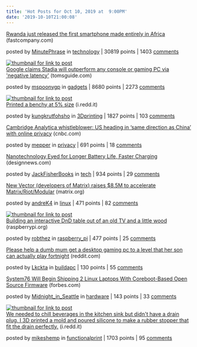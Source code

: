 ```yaml
---
title: 'Hot Posts for Oct 10, 2019 at  9:00PM'
date: '2019-10-10T21:00:08'
---
```

<article><div><a href='https://www.fastcompany.com/90414915/rwandas-mara-x-z-are-1st-smartphones-made-fully-in-africa'>Rwanda just released the first smartphone made entirely in Africa</a> (fastcompany.com)<p> posted by <a href='https://www.reddit.com/user/MinutePhrase'>MinutePhrase</a> in <a href='https://www.reddit.com/r/technology'>technology</a> | 30819 points | 1403 <a href='https://www.reddit.com/r/technology/comments/dfw1t8/rwanda_just_released_the_first_smartphone_made/'>comments</a></p></div></article>

<article><a href='https://www.tomsguide.com/news/google-claims-stadia-will-outperform-consoles-by-predicting-players-moves'><img src='https://b.thumbs.redditmedia.com/OtMO9Y_CsEcb0080nx1XBQl80Jfx8hzBW4W1jOUNUGw.jpg' alt='thumbnail for link to post'></a><div><a href='https://www.tomsguide.com/news/google-claims-stadia-will-outperform-consoles-by-predicting-players-moves'>Google claims Stadia will outperform any console or gaming PC via 'negative latency'</a> (tomsguide.com)<p> posted by <a href='https://www.reddit.com/user/mspoonygp'>mspoonygp</a> in <a href='https://www.reddit.com/r/gadgets'>gadgets</a> | 8680 points | 2273 <a href='https://www.reddit.com/r/gadgets/comments/dfwysa/google_claims_stadia_will_outperform_any_console/'>comments</a></p></div></article>

<article><a href='https://i.redd.it/11jckh2l7pr31.jpg'><img src='https://a.thumbs.redditmedia.com/x5HQDtaLmqR2PBi6LfiqEcIFUSWLEGpFhDbm0nD7Ca0.jpg' alt='thumbnail for link to post'></a><div><a href='https://i.redd.it/11jckh2l7pr31.jpg'>Printed a benchy at 5% size</a> (i.redd.it)<p> posted by <a href='https://www.reddit.com/user/kungkrutfohsho'>kungkrutfohsho</a> in <a href='https://www.reddit.com/r/3Dprinting'>3Dprinting</a> | 1827 points | 103 <a href='https://www.reddit.com/r/3Dprinting/comments/dfwklf/printed_a_benchy_at_5_size/'>comments</a></p></div></article>

<article><div><a href='https://www.cnbc.com/2019/10/09/cambridge-analytica-whistleblower-us-following-china-with-privacy.html'>Cambridge Analytica whistleblower: US heading in ‘same direction as China’ with online privacy</a> (cnbc.com)<p> posted by <a href='https://www.reddit.com/user/mepper'>mepper</a> in <a href='https://www.reddit.com/r/privacy'>privacy</a> | 691 points | 18 <a href='https://www.reddit.com/r/privacy/comments/dfxyop/cambridge_analytica_whistleblower_us_heading_in/'>comments</a></p></div></article>

<article><div><a href='https://www.designnews.com/materials-assembly/nanotechnology-eyed-longer-battery-life-faster-charging/3174266961651'>Nanotechnology Eyed for Longer Battery Life, Faster Charging</a> (designnews.com)<p> posted by <a href='https://www.reddit.com/user/JackFisherBooks'>JackFisherBooks</a> in <a href='https://www.reddit.com/r/tech'>tech</a> | 934 points | 29 <a href='https://www.reddit.com/r/tech/comments/dfw7t1/nanotechnology_eyed_for_longer_battery_life/'>comments</a></p></div></article>

<article><div><a href='https://matrix.org/blog/2019/10/10/new-vector-raises-8-5-m-to-accelerate-matrix-riot-modular'>New Vector (developers of Matrix) raises $8.5M to accelerate Matrix/Riot/Modular</a> (matrix.org)<p> posted by <a href='https://www.reddit.com/user/andreK4'>andreK4</a> in <a href='https://www.reddit.com/r/linux'>linux</a> | 471 points | 82 <a href='https://www.reddit.com/r/linux/comments/dfx1yp/new_vector_developers_of_matrix_raises_85m_to/'>comments</a></p></div></article>

<article><a href='https://www.raspberrypi.org/magpi/interactive-tabletop-rpg-table/'><img src='https://b.thumbs.redditmedia.com/RPBX8hD5cqEx9WTk2wjeaURovhdmwIqMBtNNuXhcuRM.jpg' alt='thumbnail for link to post'></a><div><a href='https://www.raspberrypi.org/magpi/interactive-tabletop-rpg-table/'>Building an interactive DnD table out of an old TV and a little wood</a> (raspberrypi.org)<p> posted by <a href='https://www.reddit.com/user/robthez'>robthez</a> in <a href='https://www.reddit.com/r/raspberry_pi'>raspberry_pi</a> | 477 points | 25 <a href='https://www.reddit.com/r/raspberry_pi/comments/dfwvlj/building_an_interactive_dnd_table_out_of_an_old/'>comments</a></p></div></article>

<article><div><a href='https://www.reddit.com/r/buildapc/comments/dg2yj5/please_help_a_dumb_mum_get_a_desktop_gaming_pc_to/'>Please help a dumb mum get a desktop gaming pc to a level that her son can actually play fortnight</a> (reddit.com)<p> posted by <a href='https://www.reddit.com/user/Lkckta'>Lkckta</a> in <a href='https://www.reddit.com/r/buildapc'>buildapc</a> | 130 points | 55 <a href='https://www.reddit.com/r/buildapc/comments/dg2yj5/please_help_a_dumb_mum_get_a_desktop_gaming_pc_to/'>comments</a></p></div></article>

<article><div><a href='https://www.forbes.com/sites/jasonevangelho/2019/10/10/system76-will-begin-shipping-2-linux-laptops-with-coreboot-based-open-source-firmware'>System76 Will Begin Shipping 2 Linux Laptops With Coreboot-Based Open Source Firmware</a> (forbes.com)<p> posted by <a href='https://www.reddit.com/user/Midnight_in_Seattle'>Midnight_in_Seattle</a> in <a href='https://www.reddit.com/r/hardware'>hardware</a> | 143 points | 33 <a href='https://www.reddit.com/r/hardware/comments/dg0rv0/system76_will_begin_shipping_2_linux_laptops_with/'>comments</a></p></div></article>

<article><a href='https://i.redd.it/ywqx62ysomr31.jpg'><img src='https://b.thumbs.redditmedia.com/FWQtx0aOvCZmYkTsiwX3A8yLP9Xd-iR6Eeru0ebFc7A.jpg' alt='thumbnail for link to post'></a><div><a href='https://i.redd.it/ywqx62ysomr31.jpg'>We needed to chill beverages in the kitchen sink but didn't have a drain plug. I 3D printed a mold and poured silicone to make a rubber stopper that fit the drain perfectly.</a> (i.redd.it)<p> posted by <a href='https://www.reddit.com/user/mikeshemp'>mikeshemp</a> in <a href='https://www.reddit.com/r/functionalprint'>functionalprint</a> | 1703 points | 95 <a href='https://www.reddit.com/r/functionalprint/comments/dfruck/we_needed_to_chill_beverages_in_the_kitchen_sink/'>comments</a></p></div></article>

